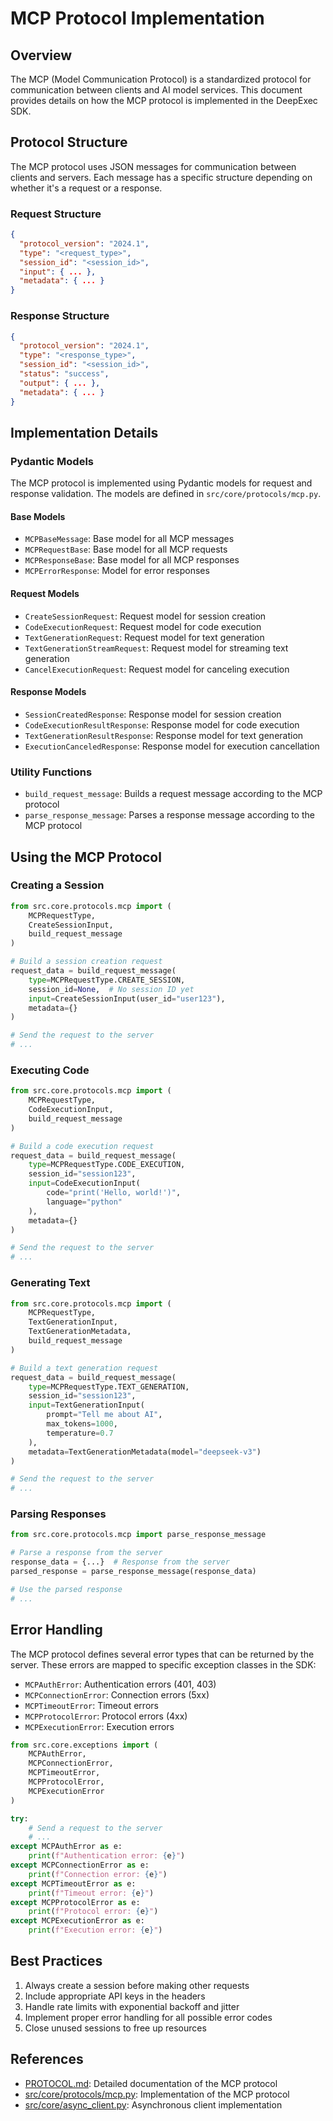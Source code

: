 # MCP Protocol Implementation

## Overview

The MCP (Model Communication Protocol) is a standardized protocol for communication between clients and AI model services. This document provides details on how the MCP protocol is implemented in the DeepExec SDK.

## Protocol Structure

The MCP protocol uses JSON messages for communication between clients and servers. Each message has a specific structure depending on whether it's a request or a response.

### Request Structure

```json
{
  "protocol_version": "2024.1",
  "type": "<request_type>",
  "session_id": "<session_id>",
  "input": { ... },
  "metadata": { ... }
}
```

### Response Structure

```json
{
  "protocol_version": "2024.1",
  "type": "<response_type>",
  "session_id": "<session_id>",
  "status": "success",
  "output": { ... },
  "metadata": { ... }
}
```

## Implementation Details

### Pydantic Models

The MCP protocol is implemented using Pydantic models for request and response validation. The models are defined in `src/core/protocols/mcp.py`.

#### Base Models

- `MCPBaseMessage`: Base model for all MCP messages
- `MCPRequestBase`: Base model for all MCP requests
- `MCPResponseBase`: Base model for all MCP responses
- `MCPErrorResponse`: Model for error responses

#### Request Models

- `CreateSessionRequest`: Request model for session creation
- `CodeExecutionRequest`: Request model for code execution
- `TextGenerationRequest`: Request model for text generation
- `TextGenerationStreamRequest`: Request model for streaming text generation
- `CancelExecutionRequest`: Request model for canceling execution

#### Response Models

- `SessionCreatedResponse`: Response model for session creation
- `CodeExecutionResultResponse`: Response model for code execution
- `TextGenerationResultResponse`: Response model for text generation
- `ExecutionCanceledResponse`: Response model for execution cancellation

### Utility Functions

- `build_request_message`: Builds a request message according to the MCP protocol
- `parse_response_message`: Parses a response message according to the MCP protocol

## Using the MCP Protocol

### Creating a Session

```python
from src.core.protocols.mcp import (
    MCPRequestType,
    CreateSessionInput,
    build_request_message
)

# Build a session creation request
request_data = build_request_message(
    type=MCPRequestType.CREATE_SESSION,
    session_id=None,  # No session ID yet
    input=CreateSessionInput(user_id="user123"),
    metadata={}
)

# Send the request to the server
# ...
```

### Executing Code

```python
from src.core.protocols.mcp import (
    MCPRequestType,
    CodeExecutionInput,
    build_request_message
)

# Build a code execution request
request_data = build_request_message(
    type=MCPRequestType.CODE_EXECUTION,
    session_id="session123",
    input=CodeExecutionInput(
        code="print('Hello, world!')",
        language="python"
    ),
    metadata={}
)

# Send the request to the server
# ...
```

### Generating Text

```python
from src.core.protocols.mcp import (
    MCPRequestType,
    TextGenerationInput,
    TextGenerationMetadata,
    build_request_message
)

# Build a text generation request
request_data = build_request_message(
    type=MCPRequestType.TEXT_GENERATION,
    session_id="session123",
    input=TextGenerationInput(
        prompt="Tell me about AI",
        max_tokens=1000,
        temperature=0.7
    ),
    metadata=TextGenerationMetadata(model="deepseek-v3")
)

# Send the request to the server
# ...
```

### Parsing Responses

```python
from src.core.protocols.mcp import parse_response_message

# Parse a response from the server
response_data = {...}  # Response from the server
parsed_response = parse_response_message(response_data)

# Use the parsed response
# ...
```

## Error Handling

The MCP protocol defines several error types that can be returned by the server. These errors are mapped to specific exception classes in the SDK:

- `MCPAuthError`: Authentication errors (401, 403)
- `MCPConnectionError`: Connection errors (5xx)
- `MCPTimeoutError`: Timeout errors
- `MCPProtocolError`: Protocol errors (4xx)
- `MCPExecutionError`: Execution errors

```python
from src.core.exceptions import (
    MCPAuthError,
    MCPConnectionError,
    MCPTimeoutError,
    MCPProtocolError,
    MCPExecutionError
)

try:
    # Send a request to the server
    # ...
except MCPAuthError as e:
    print(f"Authentication error: {e}")
except MCPConnectionError as e:
    print(f"Connection error: {e}")
except MCPTimeoutError as e:
    print(f"Timeout error: {e}")
except MCPProtocolError as e:
    print(f"Protocol error: {e}")
except MCPExecutionError as e:
    print(f"Execution error: {e}")
```

## Best Practices

1. Always create a session before making other requests
2. Include appropriate API keys in the headers
3. Handle rate limits with exponential backoff and jitter
4. Implement proper error handling for all possible error codes
5. Close unused sessions to free up resources

## References

- [PROTOCOL.md](../PROTOCOL.md): Detailed documentation of the MCP protocol
- [src/core/protocols/mcp.py](../src/core/protocols/mcp.py): Implementation of the MCP protocol
- [src/core/async_client.py](../src/core/async_client.py): Asynchronous client implementation
